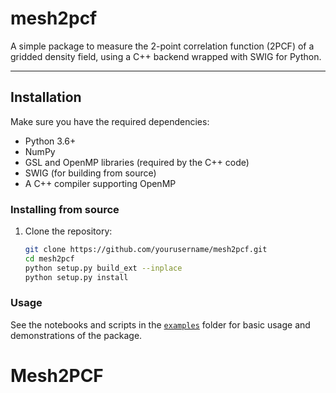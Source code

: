 # mesh2pcf

A simple package to measure the 2-point correlation function (2PCF) of a gridded density field, using a C++ backend wrapped with SWIG for Python.

---

## Installation

Make sure you have the required dependencies:

- Python 3.6+
- NumPy
- GSL and OpenMP libraries (required by the C++ code)
- SWIG (for building from source)
- A C++ compiler supporting OpenMP

### Installing from source

1. Clone the repository:
   ```bash
   git clone https://github.com/yourusername/mesh2pcf.git
   cd mesh2pcf
   python setup.py build_ext --inplace
   python setup.py install

### Usage

See the notebooks and scripts in the [`examples`](examples) folder for basic usage and demonstrations of the package.

# Mesh2PCF
